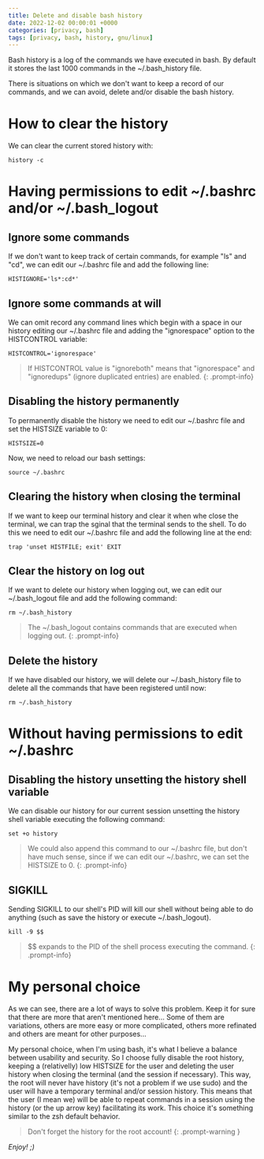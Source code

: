 ```yaml
---
title: Delete and disable bash history
date: 2022-12-02 00:00:01 +0000
categories: [privacy, bash]
tags: [privacy, bash, history, gnu/linux]
---
```


Bash history is a log of the commands we have executed in bash.
By default it stores the last 1000 commands in the ~/.bash_history file.

There is situations on which we don't want to keep a record of our commands, and we can avoid, delete and/or disable the bash history.

# How to clear the history 

We can clear the current stored history with:

```shell
history -c
```

# Having permissions to edit ~/.bashrc and/or ~/.bash_logout

## Ignore some commands

If we don't want to keep track of certain commands, for example "ls" and "cd", we can edit our ~/.bashrc file and add the following line:

```
HISTIGNORE='ls*:cd*'
```

## Ignore some commands at will

We can omit record any command lines which begin with a space in our history editing our ~/.bashrc file and adding the "ignorespace" option to the HISTCONTROL variable:

```
HISTCONTROL='ignorespace'
```

>If HISTCONTROL value is "ignoreboth" means that "ignorespace" and "ignoredups" (ignore duplicated entries) are enabled.
{: .prompt-info}

## Disabling the history permanently

To permanently disable the history we need to edit our ~/.bashrc file and set the HISTSIZE variable to 0:

```
HISTSIZE=0
```

Now, we need to reload our bash settings:

```shell
source ~/.bashrc
```

## Clearing the history when closing the terminal

If we want to keep our terminal history and clear it when whe close the terminal, we can trap the sginal that the terminal sends to the shell.
To do this we need to edit our ~/.bashrc file and add the following line at the end:

```shell
trap 'unset HISTFILE; exit' EXIT
```

## Clear the history on log out

If we want to delete our history when logging out, we can edit our ~/.bash_logout file and add the following command:

```shell
rm ~/.bash_history
```

> The ~/.bash_logout contains commands that are executed when logging out.
{: .prompt-info}

## Delete the history

If we have disabled our history, we will delete our ~/.bash_history file to delete all the commands that have been registered until now:

```shell
rm ~/.bash_history
```

# Without having permissions to edit ~/.bashrc

## Disabling the history unsetting the history shell variable

We can disable our history for our current session unsetting the history shell variable executing the following command:

```shell
set +o history
```

> We could also append this command to our ~/.bashrc file, but don't have much sense, since if we can edit our ~/.bashrc, we can set the HISTSIZE to 0.
{: .prompt-info}

## SIGKILL

Sending SIGKILL to our shell's PID will kill our shell without being able to do anything (such as save the history or execute ~/.bash_logout).

```shell
kill -9 $$
```

>$$ expands to the PID of the shell process executing the command.
{: .prompt-info}

# My personal choice

As we can see, there are a lot of ways to solve this problem.
Keep it for sure that there are more that aren't mentioned here... 
Some of them are variations, others are more easy or more complicated, others more refinated and others are meant for other purposes...

My personal choice, when I'm using bash, it's what I believe a balance between usability and security. So I choose fully disable the root history, keeping a (relativelly) low HISTSIZE for the user and deleting the user history when closing the terminal (and the session if necessary).
This way, the root will never have history (it's not a problem if we use sudo) and the user will have a temporary terminal and/or session history.
This means that the user (I mean we) will be able to repeat commands in a session using the history (or the up arrow key) facilitating its work.
This choice it's something similar to the zsh default behavior.

> Don't forget the history for the root account!
{: .prompt-warning }

_Enjoy! ;)_
